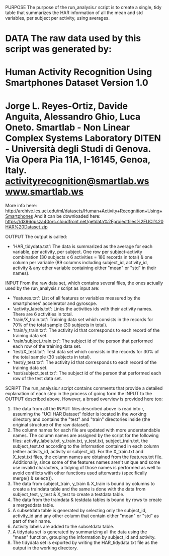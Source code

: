 PURPOSE
The purpose of the run_analysis.r script is to create a single, tidy table that summarizes the HAR information of all the mean and std variables, per subject per activity, using averages.  

DATA
The raw data used by this script was generated by:
==================================================================
Human Activity Recognition Using Smartphones Dataset
Version 1.0
==================================================================
Jorge L. Reyes-Ortiz, Davide Anguita, Alessandro Ghio, Luca Oneto.
Smartlab - Non Linear Complex Systems Laboratory
DITEN - Università degli Studi di Genova.
Via Opera Pia 11A, I-16145, Genoa, Italy.
activityrecognition@smartlab.ws
www.smartlab.ws
==================================================================
More info here: http://archive.ics.uci.edu/ml/datasets/Human+Activity+Recognition+Using+Smartphones
And it can be downloaded here: https://d396qusza40orc.cloudfront.net/getdata%2Fprojectfiles%2FUCI%20HAR%20Dataset.zip

OUTPUT
The output is called:

- 'HAR_tidydata.txt': The data is summarized as the average for each variable, per activity, per subject.  One row per subject-activity combination (30 subjects x 6 activities = 180 records in total) & one column per variable (89 columns including subject_id, activity_id, activity & any other variable containing either "mean" or "std" in their names).

INPUT
From the raw data set, which contains several files, the ones actually used by the run_analysis.r script as input are:

- 'features.txt': List of all features or variables measured by the smartphones' accelerator and gyroscpe.
- 'activity_labels.txt': Links the activities ids with their activity names.  There are 6 activities in total.
- 'train/X_train.txt': Training data set which consists in the records for 70% of the total sample (30 subjects in total).
- 'train/y_train.txt': The activity id that corresponds to each record of the training data set.
- 'train/subject_train.txt': The subject id of the person that performed each row of the training data set. 
- 'test/X_test.txt': Test data set which consists in the records for 30% of the total sample (30 subjects in total).
- 'test/y_test.txt': The activity id that corresponds to each record of the training data set.
- 'test/subject_test.txt': The subject id of the person that performed each row of the test data set.

SCRIPT
The run_analysis.r script contains comments that provide a detailed explanation of each step in the process of going form the INPUT to the OUTPUT described above.  However, a broad overview is provided here too:

1. The data from all the INPUT files described above is read into r, assuming the "UCI HAR Dataset" folder is located in the working directory and contains the "test" and "train" directories inside (the original structure of the raw dataset).
2. The column names for each file are updated with more understandable names.  The column names are assigned by the script for the following files: activity_labels.txt, y_train.txt, y_test.txt, subject_train.txt, the subject_test.txt according to the information contained in each column (either activity_id, activity or subject_id).  For the X_train.txt and X_test.txt files, the column names are obtained from the features.txt file.  Additionally, since some of the features names aren't unique and some use invalid characters, a tidying of those names is performed as well to avoid conflicts with other functions used afterwards (specifically merge() & select()).
3. The data from subject_train, y_train & X_train is bound by columns to create a traindata table and the same is done with the data from subject_test, y_test & X_test to create a testdata table.
4. The data from the traindata & testdata tables is bound by rows to create a mergeddata table.
5. A subsetdata table is generated by selecting only the subject_id, activity_id and any other column that contain either "mean" or "std" as part of their name.
6. Activity labels are added to the subsetdata table.
7. A tidydata set is generated by summarizing all the data using the "mean" function, grouping the information by subject_id and activity.
8. The tidydata set is exported by writing the HAR_tidydata.txt file as the output in the working directory.
